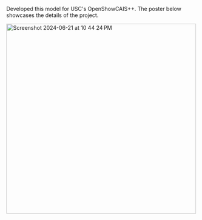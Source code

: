 Developed this model for USC's OpenShowCAIS++. The poster below showcases the details of the project. 

<img width="500" alt="Screenshot 2024-06-21 at 10 44 24 PM" src="https://github.com/jamesmccoll73/Projects/assets/111927633/78ada53b-4f60-441a-9fca-f9ac4c14d990">
